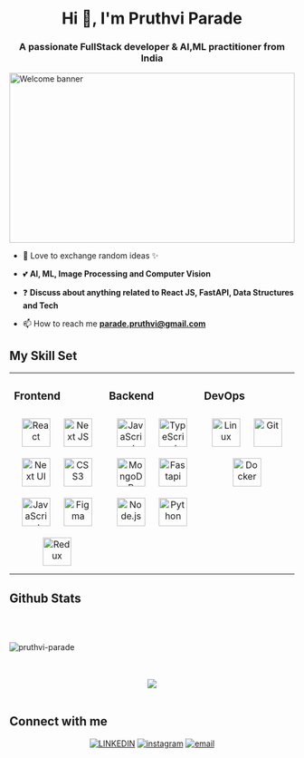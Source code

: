 <h1 align="center">Hi 👋, I'm Pruthvi Parade</h1>
<h3 align="center">A passionate FullStack developer & AI,ML practitioner from India</h3>
<img alt="Welcome banner" height="300px" width="100%" src="https://media.tenor.com/yX4iwxpxTIIAAAAC/welcome-gif.gif">

- 🌱 Love to exchange random ideas ✨ 

- 💕 **AI, ML, Image Processing and Computer Vision**

- ❓  **Discuss about anything related to React JS, FastAPI, Data Structures and Tech**

- 📫 How to reach me **parade.pruthvi@gmail.com**


## My Skill Set  
<table><tr><td valign="top" width="33%">

### Frontend  
<div align="center">  
<img style="margin: 10px" src="https://profilinator.rishav.dev/skills-assets/react-original-wordmark.svg" alt="React" height="50" />  
<img style="margin: 10px" src="https://cdn.worldvectorlogo.com/logos/next-js.svg" alt="Next JS" height="50" />
<img style="margin: 10px" src="[https://profilinator.rishav.dev/skills-assets/bootstrap-plain.svg](https://raw.githubusercontent.com/nextui-org/nextui/main/apps/docs/public/isotipo.png)" alt="Next UI" height="50" />  
<img style="margin: 10px" src="https://profilinator.rishav.dev/skills-assets/css3-original-wordmark.svg" alt="CSS3" height="50" />  
<img style="margin: 10px" src="https://profilinator.rishav.dev/skills-assets/javascript-original.svg" alt="JavaScript" height="50" />   
<img style="margin: 10px" src="https://profilinator.rishav.dev/skills-assets/figma-icon.svg" alt="Figma" height="50" />  
<img style="margin: 10px" src="https://profilinator.rishav.dev/skills-assets/redux-original.svg" alt="Redux" height="50" />  
</div></td><td valign="top" width="33%">

### Backend  
<div align="center">  
<img style="margin: 10px" src="https://profilinator.rishav.dev/skills-assets/javascript-original.svg" alt="JavaScript" height="50" />  
<img style="margin: 10px" src="https://profilinator.rishav.dev/skills-assets/typescript-original.svg" alt="TypeScript" height="50" />  
<img style="margin: 10px" src="https://profilinator.rishav.dev/skills-assets/mongodb-original-wordmark.svg" alt="MongoDB" height="50" />
<img style="margin: 10px" src="https://upload.wikimedia.org/wikiversity/en/8/8c/FastAPI_logo.png" alt="Fastapi" height="50" />
<img style="margin: 10px" src="https://profilinator.rishav.dev/skills-assets/nodejs-original-wordmark.svg" alt="Node.js" height="50" />  
<img style="margin: 10px" src="https://profilinator.rishav.dev/skills-assets/python-original.svg" alt="Python" height="50" />  
</div></td><td valign="top" width="33%">

### DevOps  
<div align="center">  
<!-- <img style="margin: 10px" src="https://profilinator.rishav.dev/skills-assets/amazonwebservices-original-wordmark.svg" alt="AWS" height="50" />   -->
<img style="margin: 10px" src="https://profilinator.rishav.dev/skills-assets/linux-original.svg" alt="Linux" height="50" />  
<img style="margin: 10px" src="https://profilinator.rishav.dev/skills-assets/git-scm-icon.svg" alt="Git" height="50" />  
<img style="margin: 10px" src="https://profilinator.rishav.dev/skills-assets/docker-original-wordmark.svg" alt="Docker" height="50" />  
</div></td></tr></table>  

## Github Stats  
<!-- <div align="center" width="100%"><img src="https://github-readme-stats.vercel.app/api?username=Pruthvi-Parade&show_icons=true&count_private=true&hide_border=true" align="center" style="width: 100%" /></div>   -->

<br/>  

<br/>  

<p><img align="center" src="https://github-readme-streak-stats.herokuapp.com/?user=pruthvi-parade&" alt="pruthvi-parade" /></p>

<br/>
<br/>  

<div align="center"><img src="https://spotify-github-profile.vercel.app/api/view?uid=3156lobkb5rbsvj3py6rtycdxjxa&cover_image=true" /></div>  

<br/> 

## Connect with me  
<p align="center">
  <a href="https://www.linkedin.com/in/pruthvi-parade-2040b0248/"><img alt="LINKEDIN" src="https://www.vectorlogo.zone/logos/linkedin/linkedin-icon.svg"></a> 
  <a href="https://www.instagram.com/parade_pruthvi/"><img alt="instagram" src="https://www.vectorlogo.zone/logos/instagram/instagram-icon.svg"></a> 
  <a href="mailto:pruthvi.parade@gmail.com"><img alt="email" src="https://www.vectorlogo.zone/logos/gmail/gmail-icon.svg"></a>
  
<!--   <p><img align="left" src="https://github-readme-stats.vercel.app/api/top-langs?username=pruthvi-parade&show_icons=true&locale=en&layout=compact" alt="pruthvi-parade" /></p>

<p>&nbsp;<img align="center" src="https://github-readme-stats.vercel.app/api?username=pruthvi-parade&show_icons=true&locale=en" alt="pruthvi-parade" /></p> -->
<!---
Pruthvi-Parade/Pruthvi-Parade is a ✨ special ✨ repository because its `README.md` (this file) appears on your GitHub profile.
You can click the Preview link to take a look at your changes.
--->
